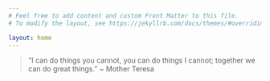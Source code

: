 ```yaml
---
# Feel free to add content and custom Front Matter to this file.
# To modify the layout, see https://jekyllrb.com/docs/themes/#overriding-theme-defaults

layout: home
---
```

> “I can do things you cannot, you can do things I cannot; together we can do great things.” ~ Mother Teresa
